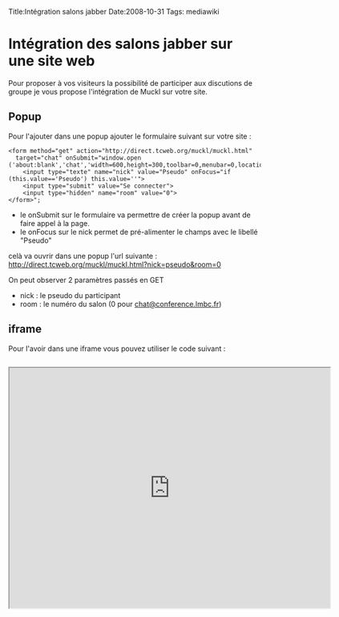 Title:Intégration salons jabber
Date:2008-10-31
Tags:  mediawiki

Intégration des salons jabber sur une site web
==============================================

Pour proposer à vos visiteurs la possibilité de participer aux
discutions de groupe je vous propose l'intégration de Muckl sur votre
site.

Popup
-----

Pour l'ajouter dans une popup ajouter le formulaire suivant sur votre
site :

    <form method="get" action="http://direct.tcweb.org/muckl/muckl.html"
      target="chat" onSubmit="window.open ('about:blank','chat','width=600,height=300,toolbar=0,menubar=0,location=0,directories=0,status=0')">
        <input type="texte" name="nick" value="Pseudo" onFocus="if (this.value=='Pseudo') this.value=''">
        <input type="submit" value="Se connecter">
        <input type="hidden" name="room" value="0">
    </form>";

-   le onSubmit sur le formulaire va permettre de créer la popup avant
    de faire appel à la page.
-   le onFocus sur le nick permet de pré-alimenter le champs avec le
    libellé "Pseudo"

celà va ouvrir dans une popup l'url suivante :
<http://direct.tcweb.org/muckl/muckl.html?nick=pseudo&room=0>

On peut observer 2 paramètres passés en GET

-   nick : le pseudo du participant
-   room : le numéro du salon (0 pour chat@conference.lmbc.fr)

iframe
------

Pour l'avoir dans une iframe vous pouvez utiliser le code suivant :

` `<iframe src="http://direct.tcweb.org/muckl/" width="640" height="480"/>

client jabber
-------------

Vous pouvez aussi inviter vos visiteurs à utiliser un client jabber
classique comme
[Gajim](http://wiki.jabberfr.org/Jabber_en_dix_minutes_avec_Gajim) ou
[Psi](http://wiki.jabberfr.org/Jabber_en_dix_minutes_avec_Psi)

